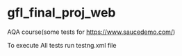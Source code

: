 # gfl_final_proj_web
AQA course(some tests for https://www.saucedemo.com/)

To execute All tests run testng.xml file
